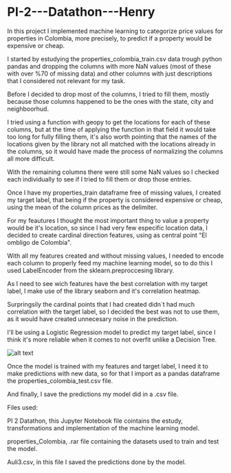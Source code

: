 # PI-2---Datathon---Henry

In this project I implemented machine learning to categorize price values for properties in Colombia, more precisely, to predict if a property would be expensive or cheap.

I started by estudying the properties_colombia_train.csv data trough python pandas and dropping the columns with more NaN values (most of these with over %70 of missing data) and other columns with just descriptions that I considered not relevant for my task.

Before I decided to drop most of the columns, I tried to fill them, mostly because those columns happened to be the ones with the state, city and neighboorhud.

I tried using a function with geopy to get the locations for each of these columns, but at the time of applying the function in that field it would take too long for fully filling them, it's also worth pointing that the names of the locations given by the library not all matched with the locations already in the columns, so it would have made the process of normalizing the columns all more difficult.

With the remaining columns there were still some NaN values so I checked each individually to see if I tried to fill them or drop those entries.

Once I have my properties_train dataframe free of missing values, I created my target label, that being if the property is considered expensive or cheap, using the mean of the column prices as the delimiter.

For my feautures I thought the most important thing to value a property would be it's location, so since I had very few especific location data, I decided to create cardinal direction features, using as central point "El ombligo de Colombia".

With all my features created and without missing values, I needed to encode each column to properly feed my machine learning model, so to do this I used LabelEncoder from the sklearn.preproccesing library.

As I need to see wich features have the best correlation with my target label, I make use of the library seaborn and it's correlation heatmap.

Surpringsily the cardinal points that I had created didn´t had much correlation with the target label, so I decided the best was not to use them, as it would have created unnecesary noise in the prediction.

I'll be using a Logistic Regression model to predict my target label, since I think it's more reliable when it comes to not overfit unlike a Decision Tree.

![alt text]([http://url/to/img.png](https://miro.medium.com/max/460/1*klFuUpBGVAjTfpTak2HhUA.png))

Once the model is trained with my features and target label, I need it to make predictions with new data, so for that I import as a pandas dataframe the properties_colombia_test.csv file.

And finally, I save the predictions my model did in a .csv file.

Files used:

PI 2 Datathon, this Jupyter Notebook file cointains the estudy, transformations and implementation of the machine learning model.

properties_Colombia, .rar file containing the datasets used to train and test the model.

Auli3.csv, in this file I saved the predictions done by the model.
